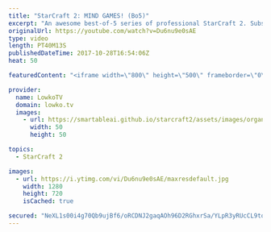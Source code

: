 ```yaml
---
title: "StarCraft 2: MIND GAMES! (Bo5)"
excerpt: "An awesome best-of-5 series of professional StarCraft 2. Subscribe for more videos: http://lowko.tv/youtube Professional best-of-7: https://goo.gl/cLp2ev  Bly versus Harstem in a fun series of high level StarCraft 2. In these matches, both players continously change up their build orders and try to outsmart"
originalUrl: https://youtube.com/watch?v=Du6nu9e0sAE
type: video
length: PT40M13S
publishedDateTime: 2017-10-28T16:54:06Z
heat: 50

featuredContent: "<iframe width=\"800\" height=\"500\" frameborder=\"0\" src=\"https://www.youtube.com/embed/Du6nu9e0sAE\" allow=\"accelerometer; autoplay; encrypted-media; gyroscope; picture-in-picture\" allowfullscreen></iframe>"

provider:
  name: LowkoTV
  domain: lowko.tv
  images:
    - url: https://smartableai.github.io/starcraft2/assets/images/organizations/lowko.tv-50x50.jpg
      width: 50
      height: 50

topics:
  - StarCraft 2

images:
  - url: https://i.ytimg.com/vi/Du6nu9e0sAE/maxresdefault.jpg
    width: 1280
    height: 720
    isCached: true

secured: "NeXL1s00i4g70Qb9ujBf6/oRCDNJ2gaqAOh96D2RGhxrSa/YLpR3yRUcCL9to8EGtdj4mwV8zuCrxtk9Sn2AZz3jpj7x6ImU2XX3OWimwHo1wZtw645Diahm9AbDqKMpyY4paVTqipzp9QvqZG/jcXvrq0Wowayo1UFddc4fYkyHzRP0ESCwTfyRLnXsC9BiGftLx0G9lp5eMSnAJV29YendL8k5t2ocgl6ET8KVhvkY3Vtl+zuBSxdJTtM4SpSS4NKPU6ZIETylt+LUykwIGqXHyma08D0uGU5yI9xIB28Zbuea6vrBucNvB9lxTQOxTyZul40O8ZNqsiu1rhPiOQdN/nIR3XbTGJTnou+HBQcAhAwpKpc/4jagDaqRUgRLckpQC0aX8P+ys7Xcpv0Hzf4j+it1/thOp8PoHqXzjxg=;di/WjMXdMng7pnmgc/1uog=="
---
```


